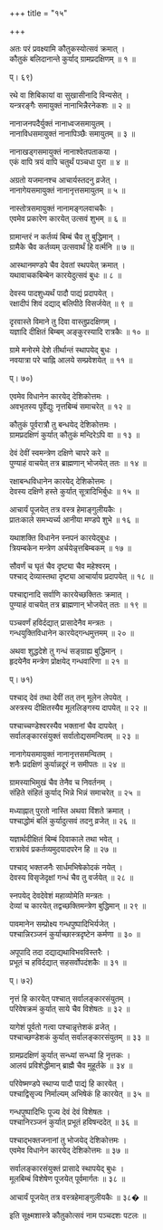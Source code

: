 +++
title = "१५"

+++
  
अतः परं प्रवक्ष्यामि कौतुकस्योत्सवं क्रमात् ।  
कौतुकं बलिदानान्ते कुर्याद् ग्रामप्रदक्षिणम् ॥ १ ॥  
  
प्। ६९)  
  
रथे वा शिबिकायां वा सुखासीनादि विन्यसेत् ।  
यन्त्ररङ्गैः समायुक्तं नानाभिन्नैरनेकशः ॥ २ ॥  
  
नानाजनपदैर्युक्तं नानाध्वजसमायुतम् ।  
नानाविधसमायुक्तं नानापिञ्छैः समायुतम् ॥ ३ ॥  
  
नानाखड्गसमायुक्तं नानाश्वेतपताकया ।  
एकं वापि त्रयं वापि चतुर्थं पञ्चधा पुरा ॥ ४ ॥  
  
अग्रतो यजमानश्च आचार्यस्तदनु व्रजेत् ।  
नानागेयसमायुक्तं नानानृत्तसमायुतम् ॥ ५ ॥  
  
नास्तोत्रसमायुक्तं नानामङ्गलवाचकैः ।  
एवमेव प्रकारेण कारयेत् उत्सवं शुभम् ॥ ६ ॥  
  
ग्रामान्तरं न कर्तव्यं बिम्बं चैव तु बुद्धिमान् ।  
ग्रामैके चैव कर्तव्यम् उत्सवार्थं हि वर्त्मनि ॥ ७ ॥  
  
आस्थानमण्डपे चैव देवतां स्थपयेत् क्रमात् ।  
यथावाचकबिम्बेन कारयेदुत्सवं बुधः ॥ ८ ॥  
  
देवस्य पादशुध्यर्थं पादौ पाद्यं प्रदापयेत् ।  
रक्षादीपं शिवं दद्याद् बलिपीठे विसर्जयेत् ॥ ९ ॥  
  
दृरवास्ते विमाने तु दिवा वास्तुप्रदक्षिणम् ।  
यज्ञादि दीक्षितं बिम्बम् अङ्कुरस्यादि रात्रकैः ॥ १० ॥  
  
ग्रामे मनोरमे देशे तीर्थान्तं स्थापयेद् बुधः ।  
नवयात्रा परे चाह्नि आलये सम्प्रवेशयेत् ॥ ११ ॥  
  
प्। ७०)  
  
एवमेव विधानेन कारयेद् देशिकोत्तमः ।  
अवभृतस्य पूर्वेद्युः नृत्तबिम्बं समाचरेत् ॥ १२ ॥  
  
कौतुकं पूर्वरात्रौ तु बन्धयेद् देशिकोत्तमः ।  
ग्रामप्रदक्षिणं कुर्यात् कौतुकं मन्दिरेऽपि वा ॥ १३ ॥  
  
देवं देवीं स्वमन्त्रेण दक्षिणे चापरे करे ॥  
पुण्याहं वाचयेत् तत्र ब्राह्मणान् भोजयेत् ततः ॥ १४ ॥  
  
रक्षाबन्धविधानेन कारयेद् देशिकोत्तमः ।  
देवस्य दक्षिणे हस्ते कुर्यात् सूत्रादिभिर्बुधः ॥ १५ ॥  
  
आचार्यं पूजयेत् तत्र वस्त्र हेमाङ्गुलीयकैः ।  
प्रातःकाले समभ्यर्च्य आनीया मण्डपे शुभे ॥ १६ ॥  
  
यथाशक्ति विधानेन स्नपनं कारयेद्बुधः ।  
त्रियम्बकेन मन्त्रेण अर्चयेन्नृत्तबिम्बकम् ॥ १७ ॥  
  
सौवर्णं च घृतं चैव दृष्ट्या चैव महेश्वरम् ।  
पश्चाद् देव्यास्तथा दृष्ट्या आचार्याय प्रदापयेत् ॥ १८ ॥  
  
पश्चाद्दानादि सर्वाणि कारयेच्छक्तितः क्रमात् ।  
पुण्याहं वाचयेत् तत्र ब्राह्मणान् भोजयेत् ततः ॥ १९ ॥  
  
पञ्चवर्णं हविर्दद्यात् प्रासादेनैव मन्त्रतः ।  
गन्धयुक्तिविधानेन कारयेद्गन्धमुत्तमम् ॥ २० ॥  
  
अथवा शुद्धदेशे तु गन्धं सङ्ग्राह्य बुद्धिमान् ।  
हृदयेनैव मन्त्रेण प्रोक्षयेद् गन्धवारिणा ॥ २१ ॥  
  
प्। ७१)  
  
पश्चाद् देवं तथा देवीं तत् तन् मूलेन लेपयेत् ।  
अस्त्रस्य दीक्षितस्यैव मूललिङ्गस्य दापयेत् ॥ २२ ॥  
  
पश्चाच्चण्डेश्वरस्यैव भक्तानां चैव दापयेत् ।  
सर्वालङ्कारसंयुक्तं सर्वातोद्यसमन्वितम् ॥ २३ ॥  
  
नानागेयसमायुक्तं नानानृत्तसमन्वितम् ।  
शनैः प्रदक्षिणं कुर्यान्नदूरं न समीपतः ॥ २४ ॥  
  
ग्रामस्याभिमुखं चैव तेनैव च निवर्तनम् ।  
संहिते संहितं कुर्याद् भिन्ने भिन्नं समाचरेत् ॥ २५ ॥  
  
मध्याह्नात् पुरतो नास्ति अथवा विंशते क्रमात् ।  
पश्चाद्धोमं बलिं कुर्यादुत्सवं तदनु व्रजेत् ॥ २६ ॥  
  
यज्ञार्थदीक्षितं बिम्बं दिवाकाले तथा भवेत् ।  
रात्रावेवं प्रकर्तव्यमुदयादपरेन हि ॥ २७ ॥  
  
पश्चाद् भक्तजनैः सार्धमभिषेकोदकं नयेत् ।  
देवस्य विसृजेदृक्षां गन्धं चैव तु वर्जयेत् ॥ २८ ॥  
  
स्नपयेद् देवदेवेशं महाव्योमेति मन्त्रतः ।  
देव्यां च कारयेत् तद्वच्छक्तिमन्त्रेण बुद्धिमान् ॥ २९ ॥  
  
पावमानेन सम्प्रोक्ष्य गन्धपुष्पादिभिर्यजेत् ।  
पश्चान्निरञ्जनं कुर्याच्छास्त्रदृष्टेन कर्मणा ॥ ३० ॥  
  
अपूपादि तदा दद्याद्यथाविभवविस्तरैः ।  
प्रभूतं च हविर्दद्यात् सहसर्वोपदंशकैः ॥ ३१ ॥  
  
प्। ७२)  
  
नृत्तं हि कारयेत् पश्चात् सर्वालङ्कारसंयुतम् ।  
परिवेषक्रमं कुर्यात् साये चैव विशेषतः ॥ ३२ ॥  
  
यागेशं पूर्वतो गत्वा पश्चान्नृत्तेशकं व्रजेत् ।  
पश्चाच्छण्डेशकं कुर्यात् सर्वालङ्कारसंयुतम् ॥ ३३ ॥  
  
ग्रामप्रदक्षिणं कुर्यात् सन्ध्यां सन्ध्यां हि नृत्तकः ।  
आलयं प्रविशेद्धीमान् ब्राह्मै चैव मुहूर्तके ॥ ३४ ॥  
  
परिवेष्मण्डपे स्थाप्य पादौ पाद्यं हि कारयेत् ।  
पश्चाद्विसृज्य निर्माल्यम् अभिषेकं हि कारयेत् ॥ ३५ ॥  
  
गन्धपुष्पादिभिः पूज्य देवं देवं विशेषतः ।  
पश्चानिरञ्जनं कुर्यात् प्रभूतं हविषन्ददेत् ॥ ३६ ॥  
  
पश्चाद्भक्तजनानां तु भोजयेद् देशिकोत्तमः ।  
एवमेव विधानेन कारयेद् देशिकोत्तमः ॥ ३७ ॥  
  
सर्वालङ्कारसंयुक्तं प्रासादे स्थापयेद् बुधः ।  
मूलबिम्बं विशेषेण पूजयेत् पूर्वमार्गतः ॥ ३८ ॥  
  
आचार्यं पूजयेत् तत्र वस्त्रहेमाङ्गुलीयकैः ॥ ३८� ॥  
  
इति सूक्ष्मशास्त्रे कौतुकोत्सवं नाम पञ्चदशः पटलः ॥   
